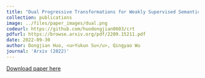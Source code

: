```yaml
---
title: "Dual Progressive Transformations for Weakly Supervised Semantic Segmentation"
collection: publications
image: ../files/paper_images/dual.png
codeurl: https://github.com/huodongjian0603/crt
pdfurl: https://browse.arxiv.org/pdf/2209.15211.pdf
date: 2022-09-30
author: Dongjian Huo, <u>Yukun Su</u>, Qingyao Wu
journal: 'Arxiv (2022)'
---
```


[Download paper here](https://browse.arxiv.org/pdf/2209.15211.pdf)

